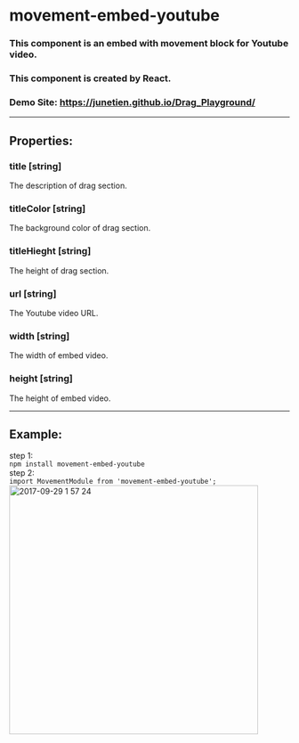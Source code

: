 # movement-embed-youtube
### This component is an embed with movement block for Youtube video.   
### This component is created by React.    
### Demo Site: https://junetien.github.io/Drag_Playground/    
-----
## Properties:    
### title [string]   
The description of drag section.
### titleColor [string]    
The background color of drag section.
### titleHieght [string]    
The height of drag section.
### url [string]   
The Youtube video URL.
### width [string]     
The width of embed video.
### height [string]     
The height of embed video.

-----
## Example:
step 1:   
<code>npm install movement-embed-youtube</code>    
step 2:   
<code>import MovementModule from 'movement-embed-youtube';</code>   
<img width="447" alt="2017-09-29 1 57 24" src="https://user-images.githubusercontent.com/15939944/31002592-39a286dc-a51e-11e7-9504-ff73f8f1e564.png">

